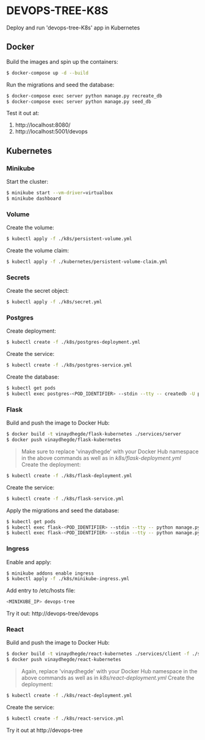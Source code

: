 # DEVOPS-TREE-K8S
Deploy and run 'devops-tree-K8s' app in Kubernetes

## Docker
Build the images and spin up the containers:
```sh
$ docker-compose up -d --build
```
Run the migrations and seed the database:
```sh
$ docker-compose exec server python manage.py recreate_db
$ docker-compose exec server python manage.py seed_db
```
Test it out at:
1. http://localhost:8080/
1. http://localhost:5001/devops

## Kubernetes
### Minikube
Start the cluster:
```sh
$ minikube start --vm-driver=virtualbox
$ minikube dashboard
```
### Volume
Create the volume:
```sh
$ kubectl apply -f ./k8s/persistent-volume.yml
```
Create the volume claim:
```sh
$ kubectl apply -f ./kubernetes/persistent-volume-claim.yml
```
### Secrets
Create the secret object:
```sh
$ kubectl apply -f ./k8s/secret.yml
```
### Postgres
Create deployment:
```sh
$ kubectl create -f ./k8s/postgres-deployment.yml
```
Create the service:
```sh
$ kubectl create -f ./k8s/postgres-service.yml
```
Create the database:
```sh
$ kubectl get pods
$ kubectl exec postgres-<POD_IDENTIFIER> --stdin --tty -- createdb -U postgres devops
```
### Flask
Build and push the image to Docker Hub:
```sh
$ docker build -t vinaydhegde/flask-kubernetes ./services/server
$ docker push vinaydhegde/flask-kubernetes
```
>Make sure to replace 'vinaydhegde' with your Docker Hub namespace in the above commands as well as in *k8s/flask-deployment.yml*
Create the deployment:
```sh
$ kubectl create -f ./k8s/flask-deployment.yml
```
Create the service:
```sh
$ kubectl create -f ./k8s/flask-service.yml
```
Apply the migrations and seed the database:
```sh
$ kubectl get pods
$ kubectl exec flask-<POD_IDENTIFIER> --stdin --tty -- python manage.py recreate_db
$ kubectl exec flask-<POD_IDENTIFIER> --stdin --tty -- python manage.py seed_db
```
### Ingress
Enable and apply:
```sh
$ minikube addons enable ingress
$ kubectl apply -f ./k8s/minikube-ingress.yml
```
Add entry to /etc/hosts file:
```sh
<MINIKUBE_IP> devops-tree
```
Try it out: http://devops-tree/devops

### React
Build and push the image to Docker Hub:
```sh
$ docker build -t vinaydhegde/react-kubernetes ./services/client -f ./services/client/Dockerfile-minikube
$ docker push vinaydhegde/react-kubernetes
```
>Again, replace 'vinaydhegde' with your Docker Hub namespace in the above commands as well as in *k8s/react-deployment.yml*
Create the deployment:
```sh
$ kubectl create -f ./k8s/react-deployment.yml
```
Create the service:
```sh
$ kubectl create -f ./k8s/react-service.yml
```
Try it out at http://devops-tree






